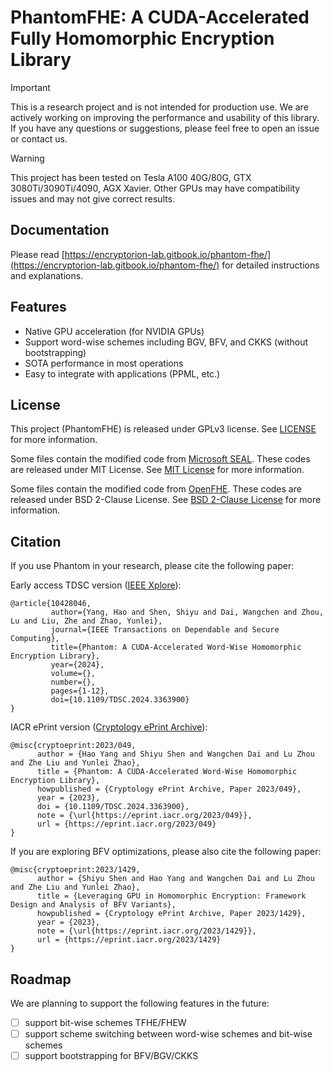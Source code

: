 # PhantomFHE: A CUDA-Accelerated Fully Homomorphic Encryption Library

> [!IMPORTANT]  
> This is a research project and is not intended for production use. We are actively working on improving the
> performance and usability of this library. If you have any questions or suggestions, please feel free to open an issue
> or contact us.

> [!WARNING]  
> This project has been tested on Tesla A100 40G/80G, GTX 3080Ti/3090Ti/4090, AGX Xavier. Other GPUs may have
> compatibility issues and may not give correct results.

## Documentation

Please read [https://encryptorion-lab.gitbook.io/phantom-fhe/](https://encryptorion-lab.gitbook.io/phantom-fhe/) for
detailed instructions and explanations.

## Features

* Native GPU acceleration (for NVIDIA GPUs)
* Support word-wise schemes including BGV, BFV, and CKKS (without bootstrapping)
* SOTA performance in most operations
* Easy to integrate with applications (PPML, etc.)

## License

This project (PhantomFHE) is released under GPLv3 license. See [LICENSE](LICENSE) for more information.

Some files contain the modified code from [Microsoft SEAL](https://github.com/microsoft/SEAL). These codes are released
under MIT License. See [MIT License](https://github.com/microsoft/SEAL/blob/main/LICENSE) for more information.

Some files contain the modified code from [OpenFHE](https://github.com/openfheorg/openfhe-development). These codes are
released under BSD 2-Clause License.
See [BSD 2-Clause License](https://github.com/openfheorg/openfhe-development/blob/main/LICENSE) for more information.

## Citation

If you use Phantom in your research, please cite the following paper:

Early access TDSC version ([IEEE Xplore](https://ieeexplore.ieee.org/document/10428046)):

```
@article{10428046,
         author={Yang, Hao and Shen, Shiyu and Dai, Wangchen and Zhou, Lu and Liu, Zhe and Zhao, Yunlei},
         journal={IEEE Transactions on Dependable and Secure Computing}, 
         title={Phantom: A CUDA-Accelerated Word-Wise Homomorphic Encryption Library}, 
         year={2024},
         volume={},
         number={},
         pages={1-12},
         doi={10.1109/TDSC.2024.3363900}
}
```

IACR ePrint version ([Cryptology ePrint Archive](https://ia.cr/2023/049)):

```
@misc{cryptoeprint:2023/049,
      author = {Hao Yang and Shiyu Shen and Wangchen Dai and Lu Zhou and Zhe Liu and Yunlei Zhao},
      title = {Phantom: A CUDA-Accelerated Word-Wise Homomorphic Encryption Library},
      howpublished = {Cryptology ePrint Archive, Paper 2023/049},
      year = {2023},
      doi = {10.1109/TDSC.2024.3363900},
      note = {\url{https://eprint.iacr.org/2023/049}},
      url = {https://eprint.iacr.org/2023/049}
}
```

If you are exploring BFV optimizations, please also cite the following paper:

```
@misc{cryptoeprint:2023/1429,
      author = {Shiyu Shen and Hao Yang and Wangchen Dai and Lu Zhou and Zhe Liu and Yunlei Zhao},
      title = {Leveraging GPU in Homomorphic Encryption: Framework Design and Analysis of BFV Variants},
      howpublished = {Cryptology ePrint Archive, Paper 2023/1429},
      year = {2023},
      note = {\url{https://eprint.iacr.org/2023/1429}},
      url = {https://eprint.iacr.org/2023/1429}
}
```

## Roadmap

We are planning to support the following features in the future:

* [ ] support bit-wise schemes TFHE/FHEW
* [ ] support scheme switching between word-wise schemes and bit-wise schemes
* [ ] support bootstrapping for BFV/BGV/CKKS
